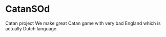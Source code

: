# CatanSOd
Catan project
We make great Catan game with very bad England which is actually Dutch language.

